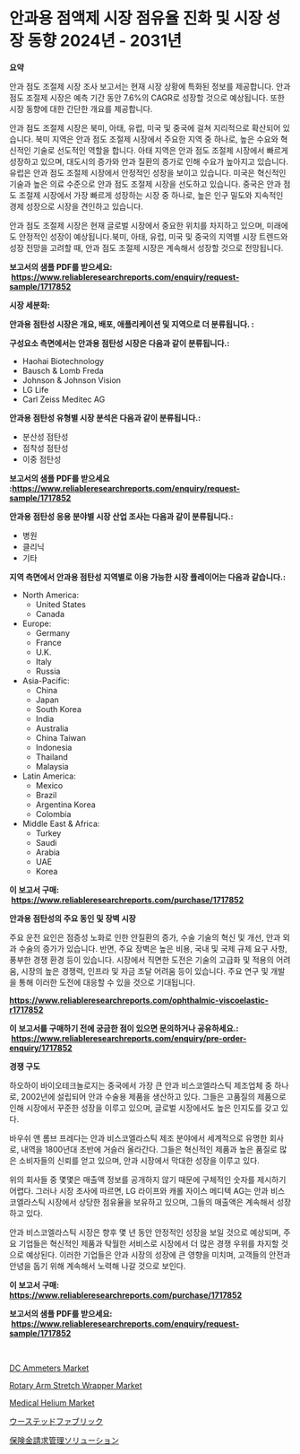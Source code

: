 <p><h1>안과용 점액제 시장 점유율 진화 및 시장 성장 동향 2024년 - 2031년</h1></p><p><strong>요약</strong></p>
<p><p>안과 점도 조절제 시장 조사 보고서는 현재 시장 상황에 특화된 정보를 제공합니다. 안과 점도 조절제 시장은 예측 기간 동안 7.6%의 CAGR로 성장할 것으로 예상됩니다. 또한 시장 동향에 대한 간단한 개요를 제공합니다.</p><p>안과 점도 조절제 시장은 북미, 아태, 유럽, 미국 및 중국에 걸쳐 지리적으로 확산되어 있습니다. 북미 지역은 안과 점도 조절제 시장에서 주요한 지역 중 하나로, 높은 수요와 혁신적인 기술로 선도적인 역할을 합니다. 아태 지역은 안과 점도 조절제 시장에서 빠르게 성장하고 있으며, 대도시의 증가와 안과 질환의 증가로 인해 수요가 높아지고 있습니다. 유럽은 안과 점도 조절제 시장에서 안정적인 성장을 보이고 있습니다. 미국은 혁신적인 기술과 높은 의료 수준으로 안과 점도 조절제 시장을 선도하고 있습니다. 중국은 안과 점도 조절제 시장에서 가장 빠르게 성장하는 시장 중 하나로, 높은 인구 밀도와 지속적인 경제 성장으로 시장을 견인하고 있습니다.</p><p>안과 점도 조절제 시장은 현재 글로벌 시장에서 중요한 위치를 차지하고 있으며, 미래에도 안정적인 성장이 예상됩니다.북미, 아태, 유럽, 미국 및 중국의 지역별 시장 트렌드와 성장 전망을 고려할 때, 안과 점도 조절제 시장은 계속해서 성장할 것으로 전망됩니다.</p></p>
<p><strong>보고서의 샘플 PDF를 받으세요: &nbsp;<a href="https://www.reliableresearchreports.com/enquiry/request-sample/1717852">https://www.reliableresearchreports.com/enquiry/request-sample/1717852</a></strong></p>
<p><strong>시장 세분화:</strong></p>
<p><strong> 안과용 점탄성 시장은 개요, 배포, 애플리케이션 및 지역으로 더 분류됩니다. :</strong></p>
<p><strong>구성요소 측면에서는 안과용 점탄성 시장은 다음과 같이 분류됩니다.:</strong></p>
<p><ul><li>Haohai Biotechnology</li><li>Bausch & Lomb Freda</li><li>Johnson & Johnson Vision</li><li>LG Life</li><li>Carl Zeiss Meditec AG</li></ul></p>
<p><strong> 안과용 점탄성 유형별 시장 분석은 다음과 같이 분류됩니다.:</strong></p>
<p><ul><li>분산성 점탄성</li><li>점착성 점탄성</li><li>이중 점탄성</li></ul></p>
<p><strong>보고서의 샘플 PDF를 받으세요 :<a href="https://www.reliableresearchreports.com/enquiry/request-sample/1717852">https://www.reliableresearchreports.com/enquiry/request-sample/1717852</a></strong></p>
<p><strong> 안과용 점탄성 응용 분야별 시장 산업 조사는 다음과 같이 분류됩니다.:</strong></p>
<p><ul><li>병원</li><li>클리닉</li><li>기타</li></ul></p>
<p><strong>지역 측면에서 안과용 점탄성 지역별로 이용 가능한 시장 플레이어는 다음과 같습니다.:</strong></p>
<p><ul>
    <li>
        North America:
        <ul>
            <li>United States</li>
            <li>Canada</li>
        </ul>
    </li>
    <li>
        Europe:
        <ul>
            <li>Germany</li>
            <li>France</li>
            <li>U.K.</li>
            <li>Italy</li>
            <li>Russia</li>
        </ul>
    </li>
    <li>
        Asia-Pacific:
        <ul>
            <li>China</li>
            <li>Japan</li>
            <li>South Korea</li>
            <li>India</li>
            <li>Australia</li>
            <li>China Taiwan</li>
            <li>Indonesia</li>
            <li>Thailand</li>
            <li>Malaysia</li>
        </ul>
    </li>
    <li>
        Latin America:
        <ul>
            <li>Mexico</li>
            <li>Brazil</li>
            <li>Argentina Korea</li>
            <li>Colombia</li>
        </ul>
    </li>
    <li>
        Middle East & Africa:
        <ul>
            <li>Turkey</li>
            <li>Saudi</li>
            <li>Arabia</li>
            <li>UAE</li>
            <li>Korea</li>
        </ul>
    </li>
    </ul></p>
<p><strong>이 보고서 구매: &nbsp;<a href="https://www.reliableresearchreports.com/purchase/1717852">https://www.reliableresearchreports.com/purchase/1717852</a></strong></p>
<p><strong>안과용 점탄성의 주요 동인 및 장벽 시장</strong></p>
<p><p>주요 운전 요인은 점증성 노화로 인한 안질환의 증가, 수술 기술의 혁신 및 개선, 안과 외과 수술의 증가가 있습니다. 반면, 주요 장벽은 높은 비용, 국내 및 국제 규제 요구 사항, 풍부한 경쟁 환경 등이 있습니다.  시장에서 직면한 도전은 기술의 고급화 및 적용의 어려움, 시장의 높은 경쟁력, 인프라 및 자금 조달 어려움 등이 있습니다.  주요 연구 및 개발을 통해 이러한 도전에 대응할 수 있을 것으로 기대됩니다.</p></p>
<p><strong><a href="https://www.reliableresearchreports.com/ophthalmic-viscoelastic-r1717852">https://www.reliableresearchreports.com/ophthalmic-viscoelastic-r1717852</a></strong></p>
<p><strong>이 보고서를 구매하기 전에 궁금한 점이 있으면 문의하거나 공유하세요.: &nbsp;<a href="https://www.reliableresearchreports.com/enquiry/pre-order-enquiry/1717852">https://www.reliableresearchreports.com/enquiry/pre-order-enquiry/1717852</a></strong></p>
<p><strong>경쟁 구도</strong></p>
<p><p>하오하이 바이오테크놀로지는 중국에서 가장 큰 안과 비스코엘라스틱 제조업체 중 하나로, 2002년에 설립되어 안과 수술용 제품을 생산하고 있다. 그들은 고품질의 제품으로 인해 시장에서 꾸준한 성장을 이루고 있으며, 글로벌 시장에서도 높은 인지도를 갖고 있다.</p><p>바우쉬 앤 롬브 프레다는 안과 비스코엘라스틱 제조 분야에서 세계적으로 유명한 회사로, 내역을 1800년대 초반에 거슬러 올라간다. 그들은 혁신적인 제품과 높은 품질로 많은 소비자들의 신뢰를 얻고 있으며, 안과 시장에서 막대한 성장을 이루고 있다.</p><p>위의 회사들 중 몇몇은 매출액 정보를 공개하지 않기 때문에 구체적인 숫자를 제시하기 어렵다. 그러나 시장 조사에 따르면, LG 라이프와 캐롤 자이스 메디텍 AG는 안과 비스코엘라스틱 시장에서 상당한 점유율을 보유하고 있으며, 그들의 매출액은 계속해서 성장하고 있다.</p><p>안과 비스코엘라스틱 시장은 향후 몇 년 동안 안정적인 성장을 보일 것으로 예상되며, 주요 기업들은 혁신적인 제품과 탁월한 서비스로 시장에서 더 많은 경쟁 우위를 차지할 것으로 예상된다. 이러한 기업들은 안과 시장의 성장에 큰 영향을 미치며, 고객들의 안전과 안녕을 돕기 위해 계속해서 노력해 나갈 것으로 보인다.</p></p>
<p><strong>이 보고서 구매: &nbsp; <a href="https://www.reliableresearchreports.com/purchase/1717852">https://www.reliableresearchreports.com/purchase/1717852</a></strong></p>
<p><strong>보고서의 샘플 PDF를 받으세요: &nbsp;<a href="https://www.reliableresearchreports.com/enquiry/request-sample/1717852">https://www.reliableresearchreports.com/enquiry/request-sample/1717852</a></strong><strong></strong></p>
<p>&nbsp;</p>
<p><p><a href="https://view.publitas.com/reportprime-1/dc-ammeters-market-exploring-market-share-market-trends-and-future-growth/">DC Ammeters Market</a></p><p><a href="https://github.com/rahu1506/Market-Research-Report-List-3/blob/main/rotary-arm-stretch-wrapper-market.md">Rotary Arm Stretch Wrapper Market</a></p><p><a href="https://issuu.com/reportprime-2/docs/medical-helium-market-size-2030.pptx">Medical Helium Market</a></p><p><a href="https://github.com/moulafa/Market-Research-Report-List-1/blob/main/763284327570.md">ウーステッドファブリック</a></p><p><a href="https://github.com/nxboeu02965442/Market-Research-Report-List-1/blob/main/692747927569.md">保険金請求管理ソリューション</a></p></p>